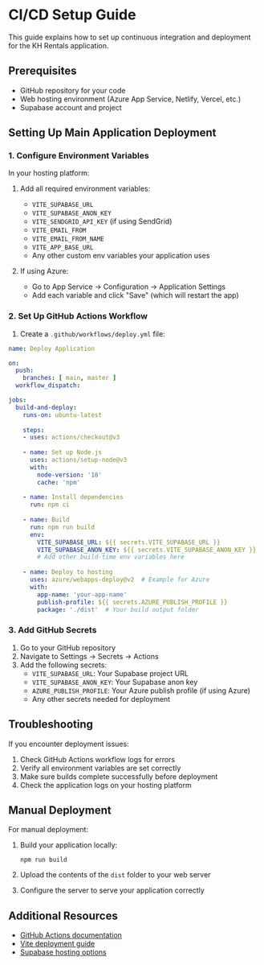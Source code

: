 # CI/CD Setup Guide

This guide explains how to set up continuous integration and deployment for the KH Rentals application.

## Prerequisites

- GitHub repository for your code
- Web hosting environment (Azure App Service, Netlify, Vercel, etc.)
- Supabase account and project

## Setting Up Main Application Deployment

### 1. Configure Environment Variables

In your hosting platform:

1. Add all required environment variables:
   - `VITE_SUPABASE_URL`
   - `VITE_SUPABASE_ANON_KEY`
   - `VITE_SENDGRID_API_KEY` (if using SendGrid)
   - `VITE_EMAIL_FROM`
   - `VITE_EMAIL_FROM_NAME`
   - `VITE_APP_BASE_URL`
   - Any other custom env variables your application uses

2. If using Azure:
   - Go to App Service → Configuration → Application Settings
   - Add each variable and click "Save" (which will restart the app)

### 2. Set Up GitHub Actions Workflow

1. Create a `.github/workflows/deploy.yml` file:

```yaml
name: Deploy Application

on:
  push:
    branches: [ main, master ]
  workflow_dispatch:

jobs:
  build-and-deploy:
    runs-on: ubuntu-latest
    
    steps:
    - uses: actions/checkout@v3
    
    - name: Set up Node.js
      uses: actions/setup-node@v3
      with:
        node-version: '18'
        cache: 'npm'
        
    - name: Install dependencies
      run: npm ci
      
    - name: Build
      run: npm run build
      env:
        VITE_SUPABASE_URL: ${{ secrets.VITE_SUPABASE_URL }}
        VITE_SUPABASE_ANON_KEY: ${{ secrets.VITE_SUPABASE_ANON_KEY }}
        # Add other build-time env variables here
        
    - name: Deploy to hosting
      uses: azure/webapps-deploy@v2  # Example for Azure
      with:
        app-name: 'your-app-name'
        publish-profile: ${{ secrets.AZURE_PUBLISH_PROFILE }}
        package: './dist'  # Your build output folder
```

### 3. Add GitHub Secrets

1. Go to your GitHub repository
2. Navigate to Settings → Secrets → Actions
3. Add the following secrets:
   - `VITE_SUPABASE_URL`: Your Supabase project URL
   - `VITE_SUPABASE_ANON_KEY`: Your Supabase anon key
   - `AZURE_PUBLISH_PROFILE`: Your Azure publish profile (if using Azure)
   - Any other secrets needed for deployment

## Troubleshooting

If you encounter deployment issues:

1. Check GitHub Actions workflow logs for errors
2. Verify all environment variables are set correctly
3. Make sure builds complete successfully before deployment
4. Check the application logs on your hosting platform

## Manual Deployment

For manual deployment:

1. Build your application locally:
   ```
   npm run build
   ```

2. Upload the contents of the `dist` folder to your web server
3. Configure the server to serve your application correctly

## Additional Resources

- [GitHub Actions documentation](https://docs.github.com/actions)
- [Vite deployment guide](https://vitejs.dev/guide/static-deploy.html)
- [Supabase hosting options](https://supabase.com/docs/guides/hosting) 